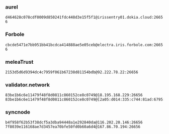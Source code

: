 ### aurel
`d464628c078cdf0009d850241fdc448d3e15f5f1@irissentry01.dokia.cloud:26656`

### Forbole
`cbcde5471e7bb951bb41bcdca414888ae5e05ceb@electra.iris.forbole.com:26656`

### meleaTrust
`2153d5d6d9394dc4c7959f061b67238d81154bdb@92.222.78.22:26656`

### validator.network
```
83be1b6c6e11479f48f8d0811c860152ce8c0749@18.195.168.229:26656
83be1b6c6e11479f48f8d0811c860152ce8c0749@[2a05:d014:335:c744:81ad:6795:e21d:73b1]:26656
```

### syncnode
```
b4f958f62b53f38dcf5a3dba94448a1e292840da@116.202.20.146:26656
7f8039e116168ae7d3457ea70bfe50fd0b60a6d4@167.86.70.194:26656
```
